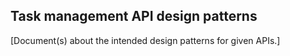## Task management API design patterns

[Document(s) about the intended design patterns for given APIs.]

